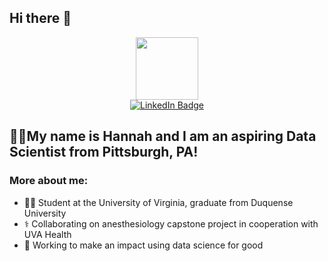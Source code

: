 ## Hi there 👋

<div id="header" align="center">
  <img src="https://i.giphy.com/media/v1.Y2lkPTc5MGI3NjExZW0zYXdrdjc4Z3I3MGVwbmI5cTJvOHNtc2Qzc3JzNmVlOWVqcmEyZyZlcD12MV9pbnRlcm5hbF9naWZfYnlfaWQmY3Q9cw/aIJDrOomj81MQZz2uO/giphy.gif" width="100"/>
  <div id="badges">
  <a href="www.linkedin.com/in/hannah-valenty-2b7b04261">
    <img src="https://img.shields.io/badge/LinkedIn-blue?style=for-the-badge&logo=linkedin&logoColor=white" alt="LinkedIn Badge"/>
  </a>
</div>
</div>

## 👩‍💻My name is Hannah and I am an aspiring Data Scientist from Pittsburgh, PA!

### More about me:

* 👩‍🎓 Student at the University of Virginia, graduate from Duquense University
* ⚕️ Collaborating on anesthesiology capstone project in cooperation with UVA Health
* 🌱 Working to make an impact using data science for good

<!--
**hvalenty/hvalenty** is a ✨ _special_ ✨ repository because its `README.md` (this file) appears on your GitHub profile.

Here are some ideas to get you started:

- 🔭 I’m currently working on ...
- 🌱 I’m currently learning ...
- 👯 I’m looking to collaborate on ...
- 🤔 I’m looking for help with ...
- 💬 Ask me about ...
- 📫 How to reach me: ...
- 😄 Pronouns: ...
- ⚡ Fun fact: ...
-->
